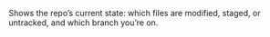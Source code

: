 Shows the repo’s current state: which files are modified, staged, or untracked, and which branch you’re on.



